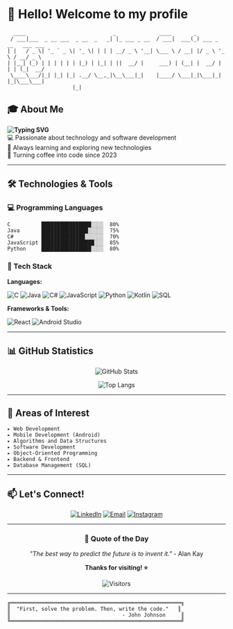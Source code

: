 # 👋 Hello! Welcome to my profile

```
  ____                            _              ____       _                       
 / ___|___  _ __ ___  _ __  _   _| |_ ___ _ __  / ___|  ___(_) ___ _ __   ___ ___  
| |   / _ \| '_ ` _ \| '_ \| | | | __/ _ \ '__| \___ \ / __| |/ _ \ '_ \ / __/ _ \ 
| |__| (_) | | | | | | |_) | |_| | ||  __/ |     ___) | (__| |  __/ | | | (_|  __/ 
 \____\___/|_| |_| |_| .__/ \__,_|\__\___|_|    |____/ \___|_|\___|_| |_|\___\___| 
                     |_|                                                            
```

## 🎓 About Me

**<img src="https://readme-typing-svg.herokuapp.com?font=Fira+Code&pause=1000&color=2E9EF7&width=435&lines=Computer+Science+Student;Software+Developer;Tech+Enthusiast" alt="Typing SVG" />**  
💻 Passionate about technology and software development  
🌱 Always learning and exploring new technologies  
🚀 Turning coffee into code since 2023

---

## 🛠️ Technologies & Tools

### 💻 Programming Languages

```text
C          ████████████████░░░░  80%
Java       ███████████████░░░░░  75%
C#         ██████████████░░░░░░  70%
JavaScript █████████████████░░░  85%
Python     ████████████████░░░░  80%
```

### 🎨 Tech Stack

**Languages:**

![C](https://img.shields.io/badge/C-00599C?style=for-the-badge&logo=c&logoColor=white)
![Java](https://img.shields.io/badge/Java-ED8B00?style=for-the-badge&logo=openjdk&logoColor=white)
![C#](https://img.shields.io/badge/C%23-239120?style=for-the-badge&logo=c-sharp&logoColor=white)
![JavaScript](https://img.shields.io/badge/JavaScript-F7DF1E?style=for-the-badge&logo=javascript&logoColor=black)
![Python](https://img.shields.io/badge/Python-3776AB?style=for-the-badge&logo=python&logoColor=white)
![Kotlin](https://img.shields.io/badge/Kotlin-0095D5?style=for-the-badge&logo=kotlin&logoColor=white)
![SQL](https://img.shields.io/badge/SQL-4479A1?style=for-the-badge&logo=mysql&logoColor=white)

**Frameworks & Tools:**

![React](https://img.shields.io/badge/React-20232A?style=for-the-badge&logo=react&logoColor=61DAFB)
![Android Studio](https://img.shields.io/badge/Android_Studio-3DDC84?style=for-the-badge&logo=android-studio&logoColor=white)

---

## 📊 GitHub Statistics

<div align="center">
  
![GitHub Stats](https://github-readme-stats.vercel.app/api?username=Enzo-Januario&show_icons=true&theme=radical)

![Top Langs](https://github-readme-stats.vercel.app/api/top-langs/?username=Enzo-Januario&layout=compact&theme=radical)

</div>

---

## 🎯 Areas of Interest

```
▸ Web Development
▸ Mobile Development (Android)
▸ Algorithms and Data Structures
▸ Software Development
▸ Object-Oriented Programming
▸ Backend & Frontend
▸ Database Management (SQL)
```

---

## 📫 Let's Connect!

<div align="center">

[![LinkedIn](https://img.shields.io/badge/LinkedIn-0077B5?style=for-the-badge&logo=linkedin&logoColor=white)](https://www.linkedin.com/in/enzo-januario-98ab55274)
[![Email](https://img.shields.io/badge/Email-D14836?style=for-the-badge&logo=gmail&logoColor=white)](mailto:enzojanuario14@gmail.com)
[![Instagram](https://img.shields.io/badge/Instagram-E4405F?style=for-the-badge&logo=instagram&logoColor=white)](https://instagram.com/enzojanuario14)

</div>

---

<div align="center">

### 💭 Quote of the Day

*"The best way to predict the future is to invent it."* - Alan Kay

**Thanks for visiting! ⭐**

![Visitors](https://visitor-badge.laobi.icu/badge?page_id=YOUR_USERNAME.YOUR_USERNAME)

</div>

---

```
╔═══════════════════════════════════════════════════════╗
║  "First, solve the problem. Then, write the code."   ║
║                                    - John Johnson     ║
╚═══════════════════════════════════════════════════════╝
```
